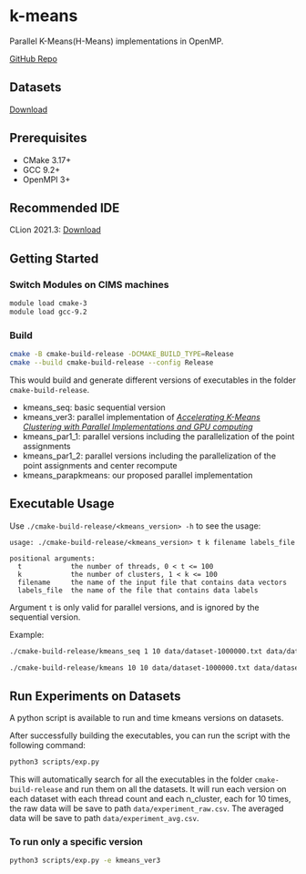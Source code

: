 # k-means

Parallel K-Means(H-Means) implementations in OpenMP.

[GitHub Repo](https://github.com/nyu-multicore/k-means)

## Datasets

[Download](https://github.com/nyu-multicore/k-means/tree/main/data)

## Prerequisites

- CMake 3.17+
- GCC 9.2+
- OpenMPI 3+

## Recommended IDE

CLion 2021.3: [Download](https://www.jetbrains.com/clion/)

## Getting Started

### Switch Modules on CIMS machines

```bash
module load cmake-3
module load gcc-9.2
```

### Build

```bash
cmake -B cmake-build-release -DCMAKE_BUILD_TYPE=Release
cmake --build cmake-build-release --config Release
```

This would build and generate different versions of executables in the folder `cmake-build-release`.

- kmeans_seq: basic sequential version
- kmeans_ver3: parallel implementation of [_Accelerating K-Means Clustering with Parallel Implementations and GPU
  computing_](https://ieeexplore.ieee.org/document/7322467)
- kmeans_par1_1: parallel versions including the parallelization of the point assignments
- kmeans_par1_2: parallel versions including the parallelization of the point assignments and center recompute
- kmeans_parapkmeans: our proposed parallel implementation

## Executable Usage

Use `./cmake-build-release/<kmeans_version> -h` to see the usage:

```text
usage: ./cmake-build-release/<kmeans_version> t k filename labels_file

positional arguments:
  t            the number of threads, 0 < t <= 100
  k            the number of clusters, 1 < k <= 100
  filename     the name of the input file that contains data vectors
  labels_file  the name of the file that contains data labels
```

Argument `t` is only valid for parallel versions, and is ignored by the sequential version.

Example:

```bash
./cmake-build-release/kmeans_seq 1 10 data/dataset-1000000.txt data/dataset-1000000.10.kmeans.txt
```

```bash
./cmake-build-release/kmeans 10 10 data/dataset-1000000.txt data/dataset-1000000.10.kmeans.txt
```

## Run Experiments on Datasets

A python script is available to run and time kmeans versions on datasets.

After successfully building the executables, you can run the script with the following command:

```bash
python3 scripts/exp.py
```

This will automatically search for all the executables in the folder `cmake-build-release` and run them on all the
datasets. It will run each version on each dataset with each thread count and each n_cluster, each for 10 times, the raw
data will be save to path `data/experiment_raw.csv`. The averaged data will be save to path `data/experiment_avg.csv`.

### To run only a specific version

```bash
python3 scripts/exp.py -e kmeans_ver3
```
